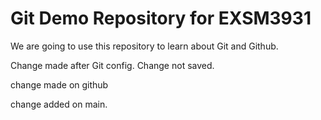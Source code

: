 # Git Demo Repository for EXSM3931

We are going to use this repository to learn about Git and Github. 

Change made after Git config. Change not saved.

change made on github

change added on main.